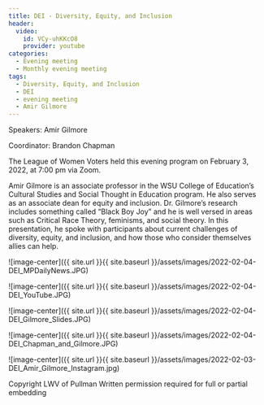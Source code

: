 ```yaml
---
title: DEI - Diversity, Equity, and Inclusion
header:
  video:
    id: VCy-uhKKcO8
    provider: youtube
categories:
  - Evening meeting
  - Monthly evening meeting
tags:
  - Diversity, Equity, and Inclusion
  - DEI
  - evening meeting
  - Amir Gilmore
---
```


Speakers: Amir Gilmore

Coordinator: Brandon Chapman


The League of Women Voters held this evening program on February 3, 2022, at 7:00 pm via Zoom.

Amir Gilmore is an associate professor in the WSU College of Education’s Cultural Studies and Social Thought in Education program. He also serves as an associate dean for equity and inclusion. Dr. Gilmore’s research includes something called “Black Boy Joy” and he is well versed in areas such as Critical Race Theory, feminisms, and social theory. In this presentation, he spoke with participants about current challenges of diversity, equity, and inclusion, and how those who consider themselves allies can help.

![image-center]({{ site.url }}{{ site.baseurl }}/assets/images/2022-02-04-DEI_MPDailyNews.JPG)

![image-center]({{ site.url }}{{ site.baseurl }}/assets/images/2022-02-04-DEI_YouTube.JPG)


![image-center]({{ site.url }}{{ site.baseurl }}/assets/images/2022-02-04-DEI_Gilmore_Slides.JPG)

![image-center]({{ site.url }}{{ site.baseurl }}/assets/images/2022-02-04-DEI_Chapman_and_Gilmore.JPG)

![image-center]({{ site.url }}{{ site.baseurl }}/assets/images/2022-02-03-DEI_Amir_Gilmore_Instagram.jpg)


Copyright LWV of Pullman
Written permission required for full or partial embedding

<!---change the title to whatever you want the post to be titled
change the ID out to the end of the youtube link https://youtu.be/r61ARK4Qv9c -->
